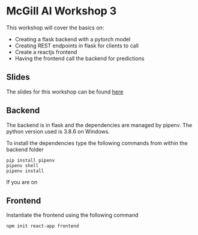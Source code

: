 # McGill AI Workshop 3

This workshop will cover the basics on:
- Creating a flask backend with a pytorch model
- Creating REST endpoints in flask for clients to call
- Create a reactjs frontend
- Having the frontend call the backend for predictions

## Slides
The slides for this workshop can be found [here](https://docs.google.com/presentation/d/1DkIez0tmL58wIh1P7Dr2Zb8r_wzbQIvlgxgOjs9U5HU/edit?usp=sharing)

## Backend

The backend is in flask and the dependencies are managed by pipenv.
The python version used is 3.8.6 on Windows.

To install the dependencies type the following commands from within the backend folder

```
pip install pipenv
pipenv shell
pipenv install
```

If you are on 

## Frontend

Instantiate the frontend using the following command
```
npm init react-app frontend
```